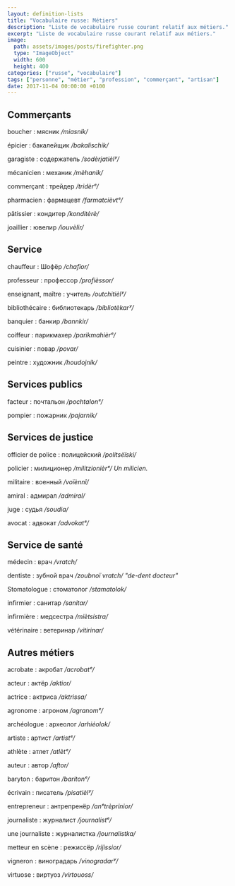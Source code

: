 ```yaml
---
layout: definition-lists
title: "Vocabulaire russe: Métiers"
description: "Liste de vocabulaire russe courant relatif aux métiers."
excerpt: "Liste de vocabulaire russe courant relatif aux métiers."
image:
  path: assets/images/posts/firefighter.png
  type: "ImageObject"
  width: 600
  height: 400
categories: ["russe", "vocabulaire"]
tags: ["personne", "métier", "profession", "commerçant", "artisan"]
date: 2017-11-04 00:00:00 +0100
---
```


## Commerçants

boucher
: мясник
*/miasnik/*

épicier
: бакалейщик
*/bakalischik/*

garagiste
: содержатель
*/sodèrjatièlʸ/*

mécanicien
: механик
*/mèhanik/*

commerçant
: трейдер
*/tridèrᵉ/*

pharmacien
: фармацевт
*/farmatcièvtᵉ/*

pâtissier
: кондитер
*/konditèrè/*

joaillier
: ювелир
*/iouvèlir/*


## Service

chauffeur
: Шофёр
*/chafior/*

professeur
: профессор
*/profièssor/*

enseignant, maître
: учитель
*/outchitièlʸ/*

bibliothécaire
: библиотекарь
*/bibliotèkarʸ/*

banquier
: банкир
*/bannkir/*

coiffeur
: парикмахер
*/parikmahièrᵉ/*

cuisinier
: повар
*/povar/*

peintre
: художник
*/houdojnik/*


## Services publics

facteur
: почтальон
*/pochtalonᵉ/*

pompier
: пожарник
*/pajarnik/*


## Services de justice

officier de police
: полицейский
*/politsèïski/*

policier
: милиционер
*/militzionièrᵉ/ Un milicien.*

militaire
: военный
*/voïènnî/*

amiral
: адмирал
*/admiral/*

juge
: судья
*/soudia/*

avocat
: адвокат
*/advokatᵉ/*


## Service de santé

médecin
: врач
*/vratch/*

dentiste
: зубной врач
*/zoubnoï vratch/ "de-dent docteur"*

Stomatologue
: стоматолог
*/stamatolok/*

infirmier
: санитар
*/sanitar/*

infirmière
: медсестра
*/miètsistra/*

vétérinaire
: ветеринар
*/vitirinar/*


## Autres métiers

acrobate
: акробат
*/acrobatᵉ/*

acteur
: актëp
*/aktior/*

actrice
: актриса
*/aktrissa/*

agronome
: агроном
*/agranomᵉ/*

archéologue
: археолог
*/arhiéolok/*

artiste
: артист
*/artistᵉ/*

athlète
: атлет
*/atlètᵉ/*

auteur
: автор
*/aftor/*

baryton
: баритон
*/baritonᵉ/*

écrivain
: писатель
*/pisatièlʸ/*

entrepreneur
: антрепренёр
*/anᵉtrèprinior/*

journaliste
: журналист
*/journalistᵉ/*

une journaliste
: журналистка
*/journalistka/*

metteur en scène
: рeжиccëp
*/rijissior/*

vigneron
: виноградарь
*/vinogradarʸ/*

virtuose
: виртуоз
*/virtouoss/*
